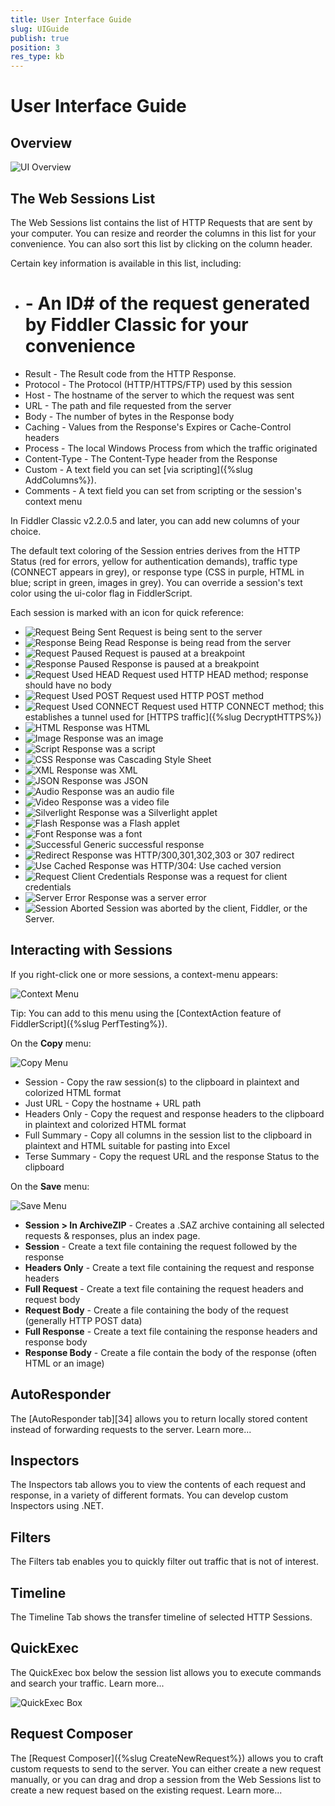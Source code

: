 ```yaml
---
title: User Interface Guide
slug: UIGuide
publish: true
position: 3
res_type: kb
---
```


User Interface Guide
====================

Overview
--------

![UI Overview](../images/UIGuide/UIOverview.png)

The Web Sessions List
---------------------

The Web Sessions list contains the list of HTTP Requests that are sent by your computer.  You can resize and reorder the columns in this list for your convenience.  You can also sort this list by clicking on the column header.

Certain key information is available in this list, including:

+ # - An ID# of the request generated by Fiddler Classic for your convenience
+ Result - The Result code from the HTTP Response.  
+ Protocol - The Protocol (HTTP/HTTPS/FTP) used by this session
+ Host - The hostname of the server to which the request was sent
+ URL - The path and file requested from the server
+ Body - The number of bytes in the Response body
+ Caching - Values from the Response's Expires or Cache-Control headers
+ Process - The local Windows Process from which the traffic originated
+ Content-Type - The Content-Type header from the Response
+ Custom - A text field you can set [via scripting]({%slug AddColumns%}).
+ Comments - A text field you can set from scripting or the session's context menu

In Fiddler Classic v2.2.0.5 and later, you can add new columns of your choice.

The default text coloring of the Session entries derives from the HTTP Status (red for errors, yellow for authentication demands), traffic type (CONNECT appears in grey), or response type (CSS in purple, HTML in blue; script in green, images in grey).  You can override a session's text color using the ui-color flag in FiddlerScript.

Each session is marked with an icon for quick reference:

+ ![Request Being Sent](../images/UIGuide/RequestBeingSent.png) 	Request is being sent to the server
+ ![Response Being Read](../images/UIGuide/RequestBeingRead.png) Response is being read from the server
+ ![Request Paused](../images/UIGuide/RequestPaused.png) Request is paused at a breakpoint
+ ![Response Paused](../images/UIGuide/ResponsePaused.png) Response is paused at a breakpoint
+ ![Request Used HEAD](../images/UIGuide/RequestUsedHEAD.png) Request used HTTP HEAD method; response should have no body
+ ![Request Used POST](../images/UIGuide/RequestUsedPost.png) Request used HTTP POST method
+ ![Request Used CONNECT](../images/UIGuide/RequestUsedCONNECT.png) Request used HTTP CONNECT method; this establishes a tunnel used for [HTTPS traffic]({%slug DecryptHTTPS%})
+ ![HTML](../images/UIGuide/HTML.png) Response was HTML
+ ![Image](../images/UIGuide/Image.png) Response was an image
+ ![Script](../images/UIGuide/Script.PNG) Response was a script
+ ![CSS](../images/UIGuide/CSS.png) Response was Cascading Style Sheet
+ ![XML](../images/UIGuide/XML.png) Response was XML
+ ![JSON](../images/UIGuide/JSON.png) Response was JSON
+ ![Audio](../images/UIGuide/Audio.png) Response was an audio file
+ ![Video](../images/UIGuide/Video.png) Response was a video file
+ ![Silverlight](../images/UIGuide/Silverlight.png) Response was a Silverlight applet
+ ![Flash](../images/UIGuide/Flash.png) Response was a Flash applet
+ ![Font](../images/UIGuide/Font.png) Response was a font
+ ![Successful](../images/UIGuide/Successful.png) Generic successful response
+ ![Redirect](../images/UIGuide/300.png) Response was HTTP/300,301,302,303 or 307 redirect
+ ![Use Cached](../images/UIGuide/304.png) Response was HTTP/304: Use cached version
+ ![Request Client Credentials](../images/UIGuide/RequestClientCredentials.png) Response was a request for client credentials
+ ![Server Error](../images/UIGuide/ServerError.png) Response was a server error
+ ![Session Aborted](../images/UIGuide/SessionAborted.png) Session was aborted by the client, Fiddler, or the Server.

Interacting with Sessions
-------------------------

If you right-click one or more sessions, a context-menu appears:

![Context Menu](../images/UIGuide/ContextMenu.png)

Tip: You can add to this menu using the [ContextAction feature of FiddlerScript]({%slug PerfTesting%}).  

On the **Copy** menu:

![Copy Menu](../images/UIGuide/CopyMenu.png)

+ Session - Copy the raw session(s) to the clipboard in plaintext and colorized HTML format
+ Just URL - Copy the hostname + URL path
+ Headers Only - Copy the request and response headers to the clipboard in plaintext and colorized HTML format
+ Full Summary - Copy all columns in the session list to the clipboard in plaintext and HTML suitable for pasting into Excel
+ Terse Summary - Copy the request URL and the response Status to the clipboard

On the **Save** menu:

![Save Menu](../images/UIGuide/SaveMenu.png)

+ **Session > In ArchiveZIP** - Creates a .SAZ archive containing all selected requests & responses, plus an index page. 
+ **Session** - Create a text file containing the request followed by the response
+ **Headers Only** - Create a text file containing the request and response headers
+ **Full Request** - Create a text file containing the request headers and request body
+ **Request Body** - Create a file containing the body of the request (generally HTTP POST data)
+ **Full Response** - Create a text file containing the response headers and response body
+ **Response Body** - Create a file contain the body of the response (often HTML or an image)

AutoResponder
-------------

The [AutoResponder tab][34] allows you to return locally stored content instead of forwarding requests to the server.  Learn more...

Inspectors
----------

The Inspectors tab allows you to view the contents of each request and response, in a variety of different formats.  You can develop custom Inspectors using .NET.

Filters
-------

The Filters tab enables you to quickly filter out traffic that is not of interest. 

Timeline
--------

The Timeline Tab shows the transfer timeline of selected HTTP Sessions.

QuickExec
---------

The QuickExec box below the session list allows you to execute commands and search your traffic. Learn more...

![QuickExec Box](../images/UIGuide/QuickExec.png)

Request Composer
----------------

The [Request Composer]({%slug CreateNewRequest%}) allows you to craft custom requests to send to the server.  You can either create a new request manually, or you can drag and drop a session from the Web Sessions list to create a new request based on the existing request. Learn more...


